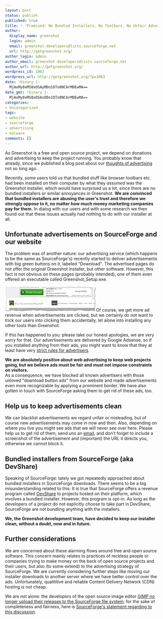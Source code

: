 ```yaml
---
layout: post
status: publish
published: true
title: ! 'Promised: No Bundled Installers, No Toolbars, No Unfair Advertisements'
author:
  display_name: greenshot
  login: admin
  email: greenshot-developers@lists.sourceforge.net
  url: http://getgreenshot.org/
author_login: admin
author_email: greenshot-developers@lists.sourceforge.net
author_url: http://getgreenshot.org/
wordpress_id: 1063
wordpress_url: http://getgreenshot.org/?p=1063
date: !binary |-
  MjAxMy0xMS0xOSAyMDo1OTo0NCArMDEwMA==
date_gmt: !binary |-
  MjAxMy0xMS0xOSAxODo1OTo0NCArMDEwMA==
categories:
- Uncategorized
tags:
- website
- sourceforge
- advertising
- malware
comments: []
---
```

<p>As Greenshot is a free and open source project, we depend on donations and advertising to keep the project running. You probably know that already, since we published a blog post about our <a href="/2013/05/30/why-a-free-web-needs-advertising/">thoughts of advertising</a> not so long ago.</p>
<p>Recently, some users told us that bundled stuff like browser toolbars etc. had been installed on their computer by what they <em>assumed</em> was the Greenshot installer, which would have surprised us a lot, since there are no bundled installers or similar annoyances in Greenshot. <strong>We are convinced that bundled installers are abusing the user's trust and therefore we strongly oppose to it, no matter how much money marketing companies pay for them.</strong> In dialog with our users and with some research we then found out that these issues actually had nothing to do with our installer at all.</p>
<h2>Unfortunate advertisements on SourceForge and our website</h2>
<p>The problem was of another nature: our advertising service (which happens to be the same as SourceForge's) recently started to deliver advertisements with big green buttons on it, labeled "Download". The advertised pages do not offer the original Greenshot installer, but other software. However, this fact is not obvious on these pages (probably intended), one of them even offered an executable called Greenshot_Setup.exe.</p>
<p><a href="/assets/wp-content/uploads/2013/11/greenshot-2013-11-16-10_13_28.png"><img src="/assets/wp-content/uploads/2013/11/greenshot-2013-11-16-10_13_28-300x84.png" alt="greenshot-2013-11-16 10_13_28" width="300" height="84" class="alignright size-medium wp-image-1072" /></a>Of course, we get more ad revenue when advertisements are clicked, but we certainly do not want to trick our users into clicking them accidentally, let alone into installing any other tools than Greenshot.</p>
<p>If this has happened to you: please take our honest apologies, we are very sorry for that. Our advertisements are delivered by Google Adsense, so if you installed anything from their ads, you might want to know that they at least have very <a href="https://support.google.com/adwordspolicy/answer/1316548">strict rules for advertisers</a>.</p>
<p><strong>We are absolutely positive about web advertising to keep web projects going, but we believe ads must be fair and must not impose constraints on visitors.</strong><br />
As a consequence, we have blocked all known advertisers with those unloved "download button ads" from our website and made advertisements even more recognizable by applying a prominent border. We have also gotten in touch with SourceForge asking them to get rid of these ads, too.</p>
<h2>Help us to keep advertisements clean</h2>
<p>We can blacklist advertisements we regard unfair or misleading, but of course new advertisements may come in now and then. Also, depending on where you live you might see ads that we will never see over here. Please help us to get rid of them, send uns an <a href="mailto:getgreenshot@gmail.com?subject=Suspicious%20advertisement&body=The%20following%20ad%20is%20unfair%20/%20misleading%20/%20suspicious.%0A%0ATarget%20URL%20of%20the%20ad:%20%0AScreenshot%20of%20the%20ad:%20">email</a>, and don't forget to include a screenshot of the advertisement and (important) the URL it directs you, otherwise we cannot block it.</p>
<h2>Bundled installers from SourceForge (aka DevShare)</h2>
<p>Speaking of SourceForge: lately we got repeatedly approached about bundled installers in SourceForge downloads. There seems to be a big misunderstanding related to this: It is true that SourceForge offers a revenue program called <a href="http://sourceforge.net/devshare/why">DevShare</a> to projects hosted on their platform, which involves a bundled installer. However, this program is opt-in. As long as the developers of a project do not explicitly choose to take part in DevShare, SourceForge are not bundling anything with the installers.</p>
<p><strong>We, the Greenshot development team, have decided to keep our installer clean, without a doubt, now and in future.</strong></p>
<h2>Further considerations</h2>
<p>We are concerned about these alarming flows around free and open source software. This concern mainly relates to practices of reckless people or companies trying to make money on the back of open source projects and their users, but also (to some extend) to the advertising strategy of SourceForge. We are currently considering further steps like moving our installer downloads to another server where we have better control over the ads. Unfortunately, qualititive and reliable Content Delivery Network (CDN) hosting is not cheap.</p>
<p>We are not alone: the developers of the open source image editor <a href="http://www.gimp.org/">GIMP no longer upload their releases to the SourceForge file system</a>; for the sake of completeness and fairness, here is <a href="http://sourceforge.net/blog/advertising-bundling-community-and-criticism/">SourceForge's statement regarding to this discussion</a>.</p>
